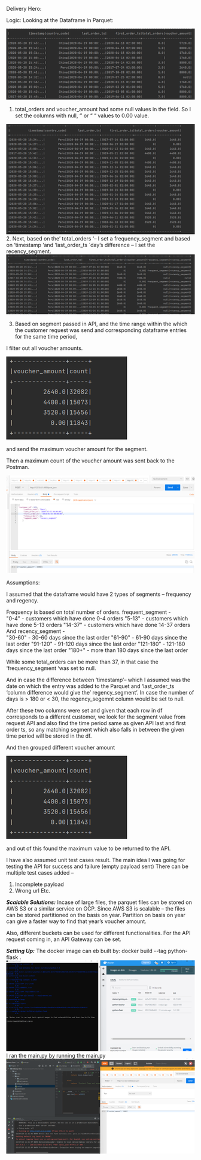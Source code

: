 Delivery Hero:

Logic:
Looking at the Dataframe in Parquet:


![dh3.png](screenshots/dh3.png)


1. total_orders and voucher_amount had some null values in the field.
So I set the columns with null, ‘’ or “ “ values to 0.00 value.


![dh4.png](screenshots/dh4.png)
2. Next, based on the’ total_orders ‘– I set a frequency_segment
and based on ‘timestamp ‘and ‘last_order_ts ´day’s difference – I set the recency_segment.
![dh5.png](screenshots/dh5.png)


3. Based on segment passed in API,
and the time range within the which the customer request was send and corresponding dataframe entries for the same time period,

I filter out all voucher amounts.

![dh1.png](screenshots/dh1.png)


and send the maximum voucher amount for the segment.


Then a maximum count of the voucher amount was sent back to the Postman.

![dh2.png](screenshots/dh2.png)


Assumptions:

I assumed that the dataframe would have 2 types of segments – frequency and regency.

Frequency is based on total number of orders.
 frequent_segment -  
"0-4" - customers which have done 0-4 orders
"5-13" - customers which have done 5-13 orders
"14-37" - customers which have done 14-37 orders    
And recency_segment -  
"30-60" - 30-60 days since the last order
"61-90" - 61-90 days since the last order
"91-120" - 91-120 days since the last order
"121-180" - 121-180 days since the last order
"180+" - more than 180 days since the last order
 
While some total_orders can be more than 37, in that case the ‘frequency_segment ‘was set to null.

And in case the difference between ‘timestamp‘– which I assumed was the date on which the entry was added to the Parquet and ‘last_order_ts ‘column difference would give the’ regency_segment’.
In case the number of days is > 180 or < 30, the regency_segemnt column would be set to null.

After these two columns were set and given that each row in df corresponds to a different customer, we look for the segment value from request API and also find the time period same as given API last and first order ts, so any matching segment which also falls in between the given time period will be stored in the df.

And then grouped different voucher amount 


![dh1.png](screenshots/dh1.png)



and out of this found the maximum value to be returned to the API.

I have also assumed unit test cases result. The main idea I was going for testing the API for success and failure (empty payload sent)
There can be multiple test cases added – 
1.	Incomplete payload
2.	Wrong url 
Etc.



**_Scalable Solutions:_**
Incase of large files, the parquet files can be stored on AWS S3 or a similar service on GCP.
Since AWS S3 is scalable – the files can be stored partitioned on the basis on year. Partition on basis on year can give a faster way to find that year’s voucher amount.

Also, different buckets can be used for different functionalities.
For the API request coming in, an API Gateway can be set.





**_Setting Up:_**
The docker image can eb built by: docker build --tag python-flask .
![dh7.png](screenshots/dh7.png)
I ran the main.py by running the main.py
![dh8.png](screenshots/dh8.png)